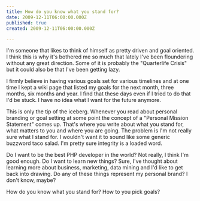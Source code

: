 ```yaml
---
title: How do you know what you stand for?
date: 2009-12-11T06:00:00.000Z
published: true
created: 2009-12-11T06:00:00.000Z

---
```


I'm someone that likes to think of himself as pretty driven and goal oriented.  I think this is why it's bothered me so much that lately I've been floundering without any great direction.  Some of it is probably the "Quarterlife Crisis" but it could also be that I've been getting lazy.

I firmly believe in having various goals set for various timelines and at one time I kept a wiki page that listed my goals for the next month, three months, six months and year.  I find that these days even if I tried to do that I'd be stuck.  I have no idea what I want for the future anymore.

This is only the tip of the iceberg.  Whenever you read about personal branding or goal setting at some point the concept of a "Personal Mission Statement" comes up.  That's where you write about what you stand for, what matters to you and where you are going.  The problem is I'm not really sure what I stand for.  I wouldn't want it to sound like some generic buzzword taco salad.  I'm pretty sure integrity is a loaded word.

Do I want to be the best PHP developer in the world?  Not really, I think I'm good enough.  Do I want to learn new things?  Sure, I've thought about learning more about business, marketing, data mining and I'd like to get back into drawing.  Do any of these things represent my personal brand?  I don't know, maybe?

How do you know what you stand for?  How to you pick goals?

